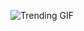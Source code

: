
<!-- GIF_SECTION -->
![Trending GIF](https://media4.giphy.com/media/v1.Y2lkPThiYjIxNzcyNnVsOHZjZGs2aW03cDRnc3Vtbmk3MHJkdDJrdmMwc2U5YjJtcmQ0ZiZlcD12MV9naWZzX3NlYXJjaCZjdD1n/KwMYzlxpfL3OZikB2Q/giphy.gif)
<!-- END_GIF_SECTION -->
